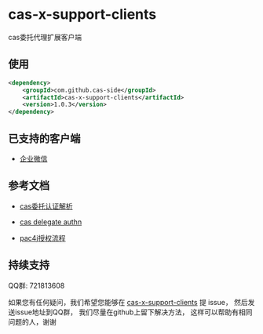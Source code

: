 # cas-x-support-clients

cas委托代理扩展客户端

## 使用

```xml
<dependency>
    <groupId>com.github.cas-side</groupId>
    <artifactId>cas-x-support-clients</artifactId>
    <version>1.0.3</version>
</dependency>
```

## 已支持的客户端

- [企业微信](./support-qywx.md)

## 参考文档

- [cas委托认证解析](https://mp.weixin.qq.com/s/FM7g22ouZu0UvC39_hOaqg)

- [cas delegate authn](https://apereo.github.io/cas/5.3.x/integration/Delegate-Authentication.html)

- [pac4j授权流程](http://www.pac4j.org/docs/authentication-flows.html)

## 持续支持

QQ群: 721813608

如果您有任何疑问，我们希望您能够在 [cas-x-support-clients](https://github.com/cas-side/cas-x-support-clients/issues) 提 issue，
然后发送issue地址到QQ群，
我们尽量在github上留下解决方法，
这样可以帮助有相同问题的人，谢谢

